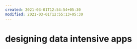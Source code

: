 ```yaml
---
created: 2021-03-01T12:54:54+05:30
modified: 2021-03-01T12:55:13+05:30
---
```


# designing data intensive apps

